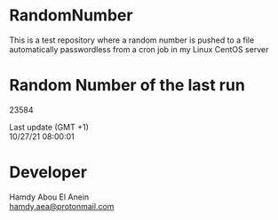 # RandomNumber    
This is a test repository where a random number is pushed to a file automatically passwordless from a cron job in my Linux CentOS server    
# Random Number of the last run   
23584
      
Last update (GMT +1)    
10/27/21 08:00:01
# Developer    
Hamdy Abou El Anein   
hamdy.aea@protonmail.com
